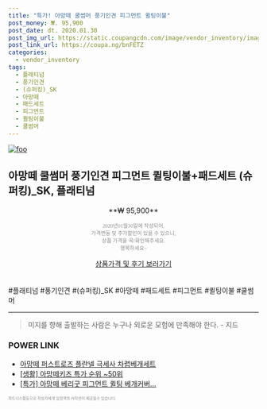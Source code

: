 ```yaml
--- 
title: "특가! 아망떼 쿨썸머 풍기인견 피그먼트 퀼팅이불" 
post_money: ₩. 95,900 
post_date: dt. 2020.01.30 
post_img_url: https://static.coupangcdn.com/image/vendor_inventory/images/2018/06/20/12/7/3deb15e3-bfb2-4909-8e0b-47aa56552ba0.jpg 
post_link_url: https://coupa.ng/bnFETZ 
categories: 
  - vendor_inventory 
tags: 
  - 플래티넘 
  - 풍기인견 
  - (슈퍼킹)_SK 
  - 아망떼 
  - 패드세트 
  - 피그먼트 
  - 퀼팅이불 
  - 쿨썸머 
--- 
```

[![foo](https://static.coupangcdn.com/image/vendor_inventory/images/2018/06/20/12/7/3deb15e3-bfb2-4909-8e0b-47aa56552ba0.jpg)](https://coupa.ng/bnFETZ) 

## 아망떼 쿨썸머 풍기인견 피그먼트 퀼팅이불+패드세트 (슈퍼킹)_SK, 플래티넘 
<p style="text-align: center;">**₩ 95,900**</p> 
<p style="text-align: center;"><span style="color: #898c8f; font-family: Georgia,Times,serif; font-size: 0.75em;">2020년01월30일에 작성되어, <br>가격변동 및 추가할인이 있을 수 있으니,<br> 상품 가격을 꼭!확인해주세요.<br>행복하세요~</span> 
</p>	 
<div markdown="0" style="text-align: center;"><a href="https://coupa.ng/bnFETZ" class="btn btn--success">상품가격 및 후기 보러가기</a></div> 
<br><br> 
  #플래티넘 #풍기인견 #(슈퍼킹)_SK #아망떼 #패드세트 #피그먼트 #퀼팅이불 #쿨썸머 
<hr> 

> 미지를 향해 출발하는 사람은 누구나 외로운 모험에 만족해야 한다. - 지드 


### POWER LINK

* <a href="https://blog.naver.com/santokki14/221786784417" target="_blank">아망떼 퍼스트로즈 플란넬 극세사 차렵베개세트</a>
* <a href="https://blog.naver.com/sakai111/221789605038" target="_blank"> [생활] 아망떼키즈 특가 순위 ~50위</a>
* <a href="https://blog.naver.com/sakai111/221789654676" target="_blank">[특가] 아망떼 베리굿 피그먼트 퀼팅 베개커버...</a>

<span style="color: #898c8f; font-family: Georgia,Times,serif; font-size: 0.55em;">파트너스활동으로 작성자에게 일정액의 커미션이 제공될수 있습니다.</span> 
